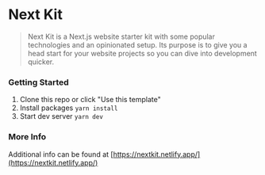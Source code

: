 # Next Kit

> Next Kit is a Next.js website starter kit with some popular technologies and an opinionated setup. Its purpose is to give you a head start for your website projects so you can dive into development quicker.

### Getting Started

1. Clone this repo or click "Use this template"
2. Install packages `yarn install`
3. Start dev server `yarn dev`

### More Info

Additional info can be found at [https://nextkit.netlify.app/](https://nextkit.netlify.app/)
